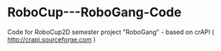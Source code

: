 # RoboCup---RoboGang-Code
Code for RoboCup2D semester project "RoboGang" - based on crAPI ( http://crapi.sourceforge.com )
